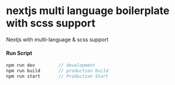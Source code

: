 # nextjs multi language boilerplate with scss support
Nextjs with multi-language &amp; scss support 

#### Run Script
```javascript
npm run dev         // development
npm run build       // production build
npm run start       // Production Start
```
